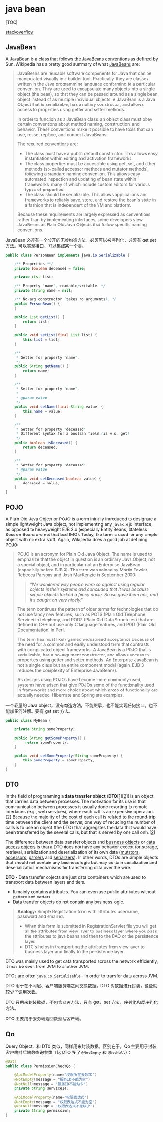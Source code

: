 # java bean

[TOC]

[stackoverflow](https://stackoverflow.com/questions/1612334/difference-between-dto-vo-pojo-javabeans)



## JavaBean

A JavaBean is a class that follows [the JavaBeans conventions](http://www.oracle.com/technetwork/java/javase/documentation/spec-136004.html) as defined by Sun. Wikipedia has a pretty good summary of what [JavaBeans](http://en.wikipedia.org/wiki/JavaBean) are:

> JavaBeans are reusable software components for Java that can be manipulated visually in a builder tool. Practically, they are classes written in the Java programming language conforming to a particular convention. They are used to encapsulate many objects into a single object (the bean), so that they can be passed around as a single bean object instead of as multiple individual objects. A JavaBean is a Java Object that is serializable, has a nullary constructor, and allows access to properties using getter and setter methods.
>
> In order to function as a JavaBean class, an object class must obey certain conventions about method naming, construction, and behavior. These conventions make it possible to have tools that can use, reuse, replace, and connect JavaBeans.
>
> The required conventions are:
>
> - The class must have a public default constructor. This allows easy instantiation within editing and activation frameworks.
> - The class properties must be accessible using get, set, and other methods (so-called accessor methods and mutator methods), following a standard naming convention. This allows easy automated inspection and updating of bean state within frameworks, many of which include custom editors for various types of properties.
> - The class should be serializable. This allows applications and frameworks to reliably save, store, and restore the bean's state in a fashion that is independent of the VM and platform.
>
> Because these requirements are largely expressed as conventions rather than by implementing interfaces, some developers view JavaBeans as Plain Old Java Objects that follow specific naming conventions.

JavaBean 必须有一个公开的无参构造方法，必须可以被序列化，必须有 get set 方法。可以实现接口，可以集成某一个类。

```java
public class PersonBean implements java.io.Serializable {

    /** Properties **/
    private boolean deceased = false;

    private List list;

    /** Property "name", readable/writable. */
    private String name = null;

    /** No-arg constructor (takes no arguments). */
    public PersonBean() {
    }

    public List getList() {
        return list;
    }
	
    public void setList(final List list) {
        this.list = list;
    }

    /**
     * Getter for property "name".
     */
    public String getName() {
        return name;
    }

    /**
     * Setter for property "name".
     *
     * @param value
     */
    public void setName(final String value) {
        this.name = value;
    }

    /**
     * Getter for property "deceased"
     * Different syntax for a boolean field (is v.s. get)
     */
    public boolean isDeceased() {
        return deceased;
    }

    /**
     * Setter for property "deceased".
     * @param value
     */
    public void setDeceased(boolean value) {
        deceased = value;
    }
}
```



## POJO

A Plain Old Java Object or POJO is a term initially introduced to designate a simple lightweight Java object, not implementing any `javax.ejb` interface, as opposed to heavyweight EJB 2.x (especially Entity Beans, Stateless Session Beans are not that bad IMO). Today, the term is used for any simple object with no extra stuff. Again, Wikipedia does a good job at defining [POJO](http://en.wikipedia.org/wiki/Plain_Old_Java_Object):

> POJO is an acronym for Plain Old Java Object. The name is used to emphasize that the object in question is an ordinary Java Object, not a special object, and in particular not an Enterprise JavaBean (especially before EJB 3). The term was coined by Martin Fowler, Rebecca Parsons and Josh MacKenzie in September 2000:
>
> > *"We wondered why people were so against using regular objects in their systems and concluded that it was because simple objects lacked a fancy name. So we gave them one, and it's caught on very nicely."*
>
> The term continues the pattern of older terms for technologies that do not use fancy new features, such as POTS (Plain Old Telephone Service) in telephony, and PODS (Plain Old Data Structures) that are defined in C++ but use only C language features, and POD (Plain Old Documentation) in Perl.
>
> The term has most likely gained widespread acceptance because of the need for a common and easily understood term that contrasts with complicated object frameworks. A JavaBean is a POJO that is serializable, has a no-argument constructor, and allows access to properties using getter and setter methods. An Enterprise JavaBean is not a single class but an entire component model (again, EJB 3 reduces the complexity of Enterprise JavaBeans).
>
> As designs using POJOs have become more commonly-used, systems have arisen that give POJOs some of the functionality used in frameworks and more choice about which areas of functionality are actually needed. Hibernate and Spring are examples.

一个轻量的 Java object，没有构造方法，不能继承，也不能实现任何接口，也不能加任何注解。要有 get set 方法。

```java
public class MyBean {

    private String someProperty;

    public String getSomeProperty() {
         return someProperty;
    }

    public void setSomeProperty(String someProperty) {
        this.someProperty = someProperty;
    }
}
```



## DTO

In the field of programming a **data transfer object** (**DTO**[[1\]](https://en.wikipedia.org/wiki/Data_transfer_object#cite_note-msdn-1)[[2\]](https://en.wikipedia.org/wiki/Data_transfer_object#cite_note-fowler-2)) is an object that carries data between processes. The motivation for its use is that communication between processes is usually done resorting to remote interfaces (e.g., web services), where each call is an expensive operation.[[2\]](https://en.wikipedia.org/wiki/Data_transfer_object#cite_note-fowler-2) Because the majority of the cost of each call is related to the round-trip time between the client and the server, one way of reducing the number of calls is to use an object (the DTO) that aggregates the data that would have been transferred by the several calls, but that is served by one call only.[[2\]](https://en.wikipedia.org/wiki/Data_transfer_object#cite_note-fowler-2)

The difference between data transfer objects and [business objects](https://en.wikipedia.org/wiki/Business_object) or [data access objects](https://en.wikipedia.org/wiki/Data_access_object) is that a DTO does not have any behavior except for storage, retrieval, serialization and deserialization of its own data ([mutators](https://en.wikipedia.org/wiki/Mutator_method), [accessors](https://en.wikipedia.org/wiki/Method_(computer_programming)), [parsers](https://en.wikipedia.org/wiki/Parsing) and [serializers](https://en.wikipedia.org/wiki/Serialization)). In other words, DTOs are simple objects that should not contain any business logic but may contain serialization and deserialization mechanisms for transferring data over the wire.

**DTO -** Data transfer objects are just data containers which are used to transport data between layers and tiers.

- It mainly contains attributes. You can even use public attributes without getters and setters.
- Data transfer objects do not contain any business logic.

> **Analogy:**
> Simple Registration form with attributes username, password and email id.
>
> - When this form is submitted in RegistrationServlet file you will get all the attributes from view layer to business layer where you pass the attributes to java beans and then to the DAO or the persistence layer.
> - DTO's helps in transporting the attributes from view layer to business layer and finally to the persistence layer.

DTO was mainly used to get data transported across the network efficiently, it may be even from JVM to another JVM.

DTOs are often `java.io.Serializable` - in order to transfer data across JVM.

DTO 用于在不同层、客户端服务端之间交换数据。DTO 对数据进行封装，这些就较少了调用次数。

DTO 只用来封装数据，不包含业务方法，只有 get，set 方法，序列化和反序列化方法。

DTO 主要用于服务端返回数据给客户端。



## Qo

Query Object，和 DTO 类似，同样用来封装数据。区别在于，Qo 主要用于封装客户端对后端的查询参数（比 DTO 多了 `@NotEmpty` 和 `@NotNull`）：

```java
@Data
public class PermissionCheckQo {

    @ApiModelProperty(name="权限所在服务ID")
    @NotEmpty(message = "服务ID不能为空")
    @NotNull(message = "服务ID不能缺少")
    private String serviceId;

    @ApiModelProperty(name="权限表达式")
    @NotEmpty(message = "权限表达式不能为空")
    @NotNull(message = "权限表达式不能缺少")
    private String permission;
}
```

